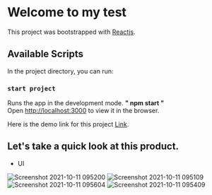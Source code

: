 # Welcome to my test

This project was bootstrapped with [Reactjs](https://github.com/facebook/create-react-app).

## Available Scripts

In the project directory, you can run:

### `start project`

Runs the app in the development mode. **" npm start "** \
Open [http://localhost:3000](http://localhost:3000) to view it in the browser.

Here is the demo link for this project [Link](https://zeplin-demo.netlify.app/).


## Let's take a quick look at this product.

- UI

![Screenshot 2021-10-11 095200](https://user-images.githubusercontent.com/59287305/136726616-3c701c25-2318-4929-98b5-51078d267250.png)
![Screenshot 2021-10-11 095109](https://user-images.githubusercontent.com/59287305/136726612-668a7f68-3c4f-4774-86b2-4195fd53f3df.png)
![Screenshot 2021-10-11 095604](https://user-images.githubusercontent.com/59287305/136726936-ae68cd68-02e4-4e58-a1a9-20c4f49a494f.png)
![Screenshot 2021-10-11 095409](https://user-images.githubusercontent.com/59287305/136726944-6febe92f-847e-474b-b111-857474ae4b03.png)
